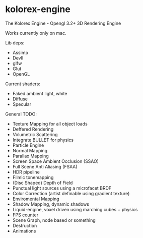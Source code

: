 kolorex-engine
==============

The Kolorex Engine - Opengl 3.2+ 3D Rendering Engine

Works currently only on mac.

Lib deps:
  * Assimp
  * DevIl
  * glfw
  * Glut
  * OpenGL


Current shaders:
  * Faked ambient light, white
  * Diffuse
  * Specular
  

General TODO:

  * Texture Mapping for all object loads
  * Deffered Rendering
  * Volumetric Scattering
  * Integrate BULLET for physics
  * Particle Engine
  * Normal Mapping
  * Parallax Mapping
  * Screen Space Ambient Occlusion (SSAO)
  * Full Scene Anti Aliasing (FSAA)
  * HDR pipeline
  * Filmic tonemapping
  * (Disc Shaped) Depth of Field
  * Punctual light sources using a microfacet BRDF
  * Color Correction (artist definable using gradient texture)
  * Enviromental Mapping 
  * Shadow Mapping, dynamic shadows
  * Liquid-engine, voxel driven using marching cubes + physics
  * FPS counter
  * Scene Graph, node based or something
  * Destruction
  * Animations
  
